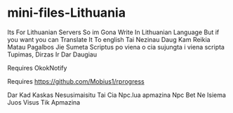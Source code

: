 # mini-files-Lithuania
Its For Lithuanian Servers So im Gona Write In Lithuanian Language But if you want you can Translate It To english 
Tai Nezinau Daug Kam Reikia Matau Pagalbos Jie Sumeta Scriptus po viena o cia sujungta i viena scripta Tupimas, Dirzas Ir Dar Daugiau

Requires OkokNotify

Requires https://github.com/Mobius1/rprogress

Dar Kad Kaskas Nesusimaisitu Tai Cia Npc.lua apmazina Npc Bet Ne Isiema Juos Visus Tik Apmazina

